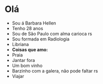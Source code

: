 # Olá
- Sou á Barbara Hellen
- Tenho 28 anos
- Sou de São Paulo com alma carioca rs
- Sou formada em Radiologia
- Libriana
- **Coisas que amo:**
- Praia
- Jantar fora
- Um bom vinho
- Barzinho com a galera, não pode faltar rs
- Viajar
